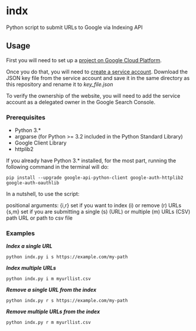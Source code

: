 # indx
Python script to submit URLs to Google via Indexing API

## Usage
First you will need to set up a [project on Google Cloud Platform](https://console.developers.google.com/start/api?id=indexing.googleapis.com&credential=client_key).

Once you do that, you will need to [create a service account](https://console.developers.google.com/iam-admin/serviceaccounts). Download the JSON key file from the service account and save it in the same directory as this repository and rename it to _key_file.json_

To verify the ownership of the website, you will need to add the service account as a delegated owner in the Google Search Console.

### Prerequisites
- Python 3.* 
- argparse (for Python >= 3.2 included in the Python Standard Library)
- Google Client Library
- httplib2

If you already have Python 3.* installed, for the most part, running the following command in the terminal will do:

`pip install --upgrade google-api-python-client google-auth-httplib2 google-auth-oauthlib`

In a nutshell, to use the script:

positional arguments:
  {i,r}       set if you want to index (i) or remove (r) URLs
  {s,m}       set if you are submitting a single (s) (URL) or multiple (m)
              URLs (CSV)
  path        URL or path to csv file


### Examples

***Index a single URL***

```python indx.py i s https://example.com/my-path```

***Index multiple URLs***

```python indx.py i m myurllist.csv```

***Remove a single URL from the index***

```python indx.py r s https://example.com/my-path```

***Remove multiple URLs from the index***

```python indx.py r m myurllist.csv```